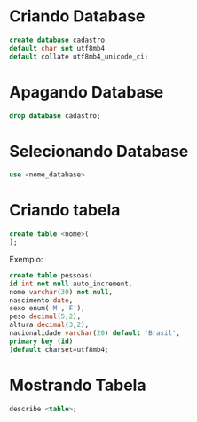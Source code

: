 # Criando Database

```sql
create database cadastro
default char set utf8mb4
default collate utf8mb4_unicode_ci;
```
# Apagando Database

```sql
drop database cadastro;
```

# Selecionando Database

```sql
use <nome_database>
```

# Criando tabela 

```sql
create table <nome>(
);
```



Exemplo:

```sql
create table pessoas(
id int not null auto_increment,
nome varchar(30) not null,
nascimento date,
sexo enum('M','F'),
peso decimal(5,2),
altura decimal(3,2),
nacionalidade varchar(20) default 'Brasil',
primary key (id)
)default charset=utf8mb4;
```

# Mostrando Tabela 

```sql
describe <table>;
```

